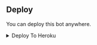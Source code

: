 


## Deploy
You can deploy this bot anywhere.

<details><summary>Deploy To Heroku</summary>
<p>
<br>
<a href="https://heroku.com/deploy?template=https://github.com/HackerX7/hacker">
  <img src="https://www.herokucdn.com/deploy/button.svg" alt="Deploy">
</a>
</p>
</details>

